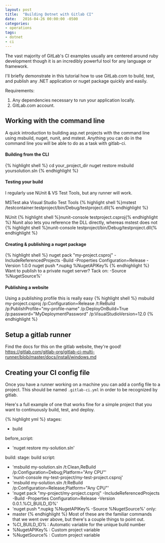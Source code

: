 ```yaml
---
layout: post
title:  "Building Dotnet with Gitlab CI"
date:   2016-04-26 00:00:00 -0500
categories:
- operations
tags:
- dotnet
- ci
---
```


The vast majority of GitLab's CI examples usually are centered around ruby development though it is an incredibly powerful tool for any language or framework.

I'll briefly demonstrate in this tutorial how to use GitLab.com to build, test, and publish any .NET application or nuget package quickly and easily.
<!--more-->
Requirements:

1. Any dependencies necessary to run your application locally.
2. GitLab.com account.

## Working with the command line
A quick introduction to building asp.net projects with the command line using msbuild, nuget, nunit, and mstest. Anything you can do in the command line you will be able to do as a task with gitlab-ci.

#### Building from the CLI

{% highlight shell %}
cd your_project_dir
nuget restore
msbuild yoursolution.sln
{% endhighlight %}

#### Testing your build
I regularly use NUnit & VS Test Tools, but any runner will work.

MSTest aka Visual Studio Test Tools
{% highlight shell %}mstest /testcontainer:testproject/bin/Debug/testproject.dll{% endhighlight %}

NUnit
{% highlight shell %}nunit-console testproject.csproj{% endhighlight %}
Nunit also lets you reference the DLL directly, whereas mstest does not
{% highlight shell %}nunit-console testproject/bin/Debug/testproject.dll{% endhighlight %}

#### Creating & publishing a nuget package
{% highlight shell %}
nuget pack "my-project.csproj" -IncludeReferencedProjects -Build -Properties Configuration=Release -Version 1.0.0
nuget push \*.nupkg %NugetAPIKey%
{% endhighlight %}
Want to publish to a private nuget server? Tack on: -Source %NugetSource%'

#### Publishing a website
Using a publishing profile this is really easy
{% highlight shell %}
msbuild my-project.csproj /p:Configuration=Release /t:ReBuild /p:PublishProfile="my-profile-name" /p:DeployOnBuild=True /p:password="MyDeploymentPassword"  /p:VisualStudioVersion=12.0
{% endhighlight %}

## Setup a gitlab runner
Find the docs for this on the gitlab website, they're good!
https://gitlab.com/gitlab-org/gitlab-ci-multi-runner/blob/master/docs/install/windows.md

## Creating your CI config file
Once you have a runner working on a machine you can add a config file to a project. This should be named `.gitlab-ci.yml` in order to be recognized by gitlab.

Here's a full example of one that works fine for a simple project that you want to continuously build, test, and deploy.

{% highlight yml %}
stages:
  - build

before_script:
  - 'nuget restore my-solution.sln'

build:
 stage: build
 script:
  - 'msbuild my-solution.sln /t:Clean,ReBuild /p:Configuration=Debug;Platform="Any CPU"'
  - 'nunit-console my-test-project/my-test-project.csproj'
  - 'msbuild my-solution.sln /t:ReBuild /p:Configuration=Release;Platform="Any CPU"'
  - 'nuget pack "my-project/my-project.csproj" -IncludeReferencedProjects -Build -Properties Configuration=Release -Version 0.0.1.%CI_BUILD_ID%'
  - 'nuget push \*.nupkg %NugetAPIKey% -Source %NugetSource%'
 only:
   - master
{% endhighlight %}
Most of these are the familiar commands that we went over above, but there's a couple things to point out.
- %CI_BUILD_ID% : Automatic variable for the unique build number
- %NugetAPIKey% : Custom project variable
- %NugetSource% : Custom project variable
